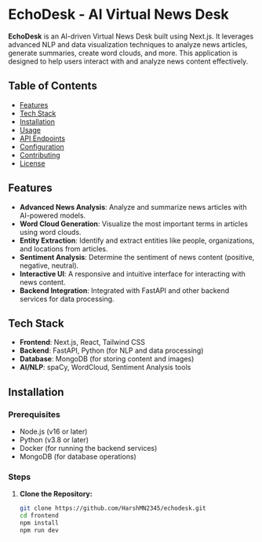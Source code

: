 # EchoDesk - AI Virtual News Desk

**EchoDesk** is an AI-driven Virtual News Desk built using Next.js. It leverages advanced NLP and data visualization techniques to analyze news articles, generate summaries, create word clouds, and more. This application is designed to help users interact with and analyze news content effectively.

## Table of Contents

- [Features](#features)
- [Tech Stack](#tech-stack)
- [Installation](#installation)
- [Usage](#usage)
- [API Endpoints](#api-endpoints)
- [Configuration](#configuration)
- [Contributing](#contributing)
- [License](#license)

## Features

- **Advanced News Analysis**: Analyze and summarize news articles with AI-powered models.
- **Word Cloud Generation**: Visualize the most important terms in articles using word clouds.
- **Entity Extraction**: Identify and extract entities like people, organizations, and locations from articles.
- **Sentiment Analysis**: Determine the sentiment of news content (positive, negative, neutral).
- **Interactive UI**: A responsive and intuitive interface for interacting with news content.
- **Backend Integration**: Integrated with FastAPI and other backend services for data processing.

## Tech Stack

- **Frontend**: Next.js, React, Tailwind CSS
- **Backend**: FastAPI, Python (for NLP and data processing)
- **Database**: MongoDB (for storing content and images)
- **AI/NLP**: spaCy, WordCloud, Sentiment Analysis tools

## Installation

### Prerequisites

- Node.js (v16 or later)
- Python (v3.8 or later)
- Docker (for running the backend services)
- MongoDB (for database operations)

### Steps

1. **Clone the Repository:**

   ```bash
   git clone https://github.com/HarshMN2345/echodesk.git
   cd frontend
   npm install
   npm run dev
   
